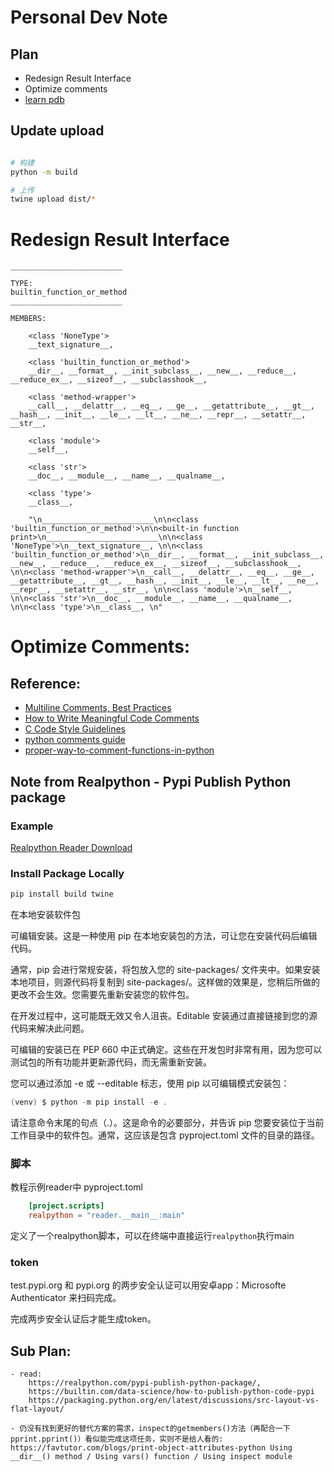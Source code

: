 # Personal Dev Note

## Plan

- Redesign Result Interface
- Optimize comments
- [learn pdb](https://stackoverflow.com/questions/11552320/correct-way-to-pause-a-python-program)

## Update upload

```bash

# 构建
python -m build

# 上传
twine upload dist/*
```

# Redesign Result Interface

```
_________________________

TYPE: 
builtin_function_or_method
_________________________

MEMBERS:

    <class 'NoneType'>
    __text_signature__,

    <class 'builtin_function_or_method'>
    __dir__, __format__, __init_subclass__, __new__, __reduce__, __reduce_ex__, __sizeof__, __subclasshook__,

    <class 'method-wrapper'>
    __call__, __delattr__, __eq__, __ge__, __getattribute__, __gt__, __hash__, __init__, __le__, __lt__, __ne__, __repr__, __setattr__, __str__,

    <class 'module'>
    __self__,

    <class 'str'>
    __doc__, __module__, __name__, __qualname__,

    <class 'type'>
    __class__,

    "\n_________________________\n\n<class 'builtin_function_or_method'>\n\n<built-in function print>\n_________________________\n\n<class 'NoneType'>\n__text_signature__, \n\n<class 'builtin_function_or_method'>\n__dir__, __format__, __init_subclass__, __new__, __reduce__, __reduce_ex__, __sizeof__, __subclasshook__, \n\n<class 'method-wrapper'>\n__call__, __delattr__, __eq__, __ge__, __getattribute__, __gt__, __hash__, __init__, __le__, __lt__, __ne__, __repr__, __setattr__, __str__, \n\n<class 'module'>\n__self__, \n\n<class 'str'>\n__doc__, __module__, __name__, __qualname__, \n\n<class 'type'>\n__class__, \n"

```


# Optimize Comments:

## Reference:
- [Multiline Comments, Best Practices](https://www.askpython.com/python/python-comments)
- [How to Write Meaningful Code Comments](https://hackernoon.com/how-to-write-meaningful-code-comments-qb1735so)
- [C Code Style Guidelines](https://www.cs.swarthmore.edu/~newhall/unixhelp/c_codestyle.html)
- [python comments guide](https://realpython.com/python-comments-guide/)
- [proper-way-to-comment-functions-in-python](https://stackoverflow.com/questions/2357230/what-is-the-proper-way-to-comment-functions-in-python)


## Note from Realpython - Pypi Publish Python package


### Example
[Realpython Reader Download](https://codeload.github.com/realpython/reader/zip/refs/heads/master)


### Install Package Locally

```powershell
pip install build twine
```

在本地安装软件包

可编辑安装。这是一种使用 pip 在本地安装包的方法，可让您在安装代码后编辑代码。

通常，pip 会进行常规安装，将包放入您的 site-packages/ 文件夹中。如果安装本地项目，则源代码将复制到 site-packages/。这样做的效果是，您稍后所做的更改不会生效。您需要先重新安装您的软件包。

在开发过程中，这可能既无效又令人沮丧。Editable 安装通过直接链接到您的源代码来解决此问题。

可编辑的安装已在 PEP 660 中正式确定。这些在开发包时非常有用，因为您可以测试包的所有功能并更新源代码，而无需重新安装。

您可以通过添加 -e 或 --editable 标志，使用 pip 以可编辑模式安装包：

```powershell
(venv) $ python -m pip install -e .
```

请注意命令末尾的句点（.）。这是命令的必要部分，并告诉 pip 您要安装位于当前工作目录中的软件包。通常，这应该是包含 pyproject.toml 文件的目录的路径。

### 脚本
教程示例reader中 pyproject.toml 
```toml
    [project.scripts]
    realpython = "reader.__main__:main"
```
定义了一个realpython脚本，可以在终端中直接运行`realpython`执行main

### token

test.pypi.org 和 pypi.org 的两步安全认证可以用安卓app：Microsofte Authenticator 来扫码完成。

完成两步安全认证后才能生成token。

<!-- https://www.pyopensci.org/python-package-guide/tutorials/publish-pypi.html#step-4-create-a-package-upload-token -->




## Sub Plan:

    - read:
        https://realpython.com/pypi-publish-python-package/,
        https://builtin.com/data-science/how-to-publish-python-code-pypi
        https://packaging.python.org/en/latest/discussions/src-layout-vs-flat-layout/

    - 仍没有找到更好的替代方案的需求，inspect的getmembers()方法（再配合一下pprint.pprint()）看似能完成这项任务，实则不是给人看的: https://favtutor.com/blogs/print-object-attributes-python Using __dir__() method / Using vars() function / Using inspect module
